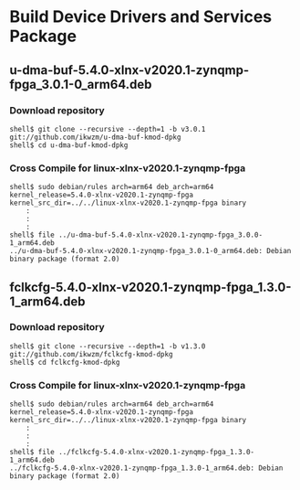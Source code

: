 Build Device Drivers and Services Package
====================================================================================

u-dma-buf-5.4.0-xlnx-v2020.1-zynqmp-fpga_3.0.1-0_arm64.deb 
------------------------------------------------------------------------------------

### Download repository

```console
shell$ git clone --recursive --depth=1 -b v3.0.1 git://github.com/ikwzm/u-dma-buf-kmod-dpkg
shell$ cd u-dma-buf-kmod-dpkg
```

### Cross Compile for linux-xlnx-v2020.1-zynqmp-fpga

```console
shell$ sudo debian/rules arch=arm64 deb_arch=arm64 kernel_release=5.4.0-xlnx-v2020.1-zynqmp-fpga kernel_src_dir=../../linux-xlnx-v2020.1-zynqmp-fpga binary
    :
    :
    :
shell$ file ../u-dma-buf-5.4.0-xlnx-v2020.1-zynqmp-fpga_3.0.0-1_arm64.deb 
../u-dma-buf-5.4.0-xlnx-v2020.1-zynqmp-fpga_3.0.1-0_arm64.deb: Debian binary package (format 2.0)
```

fclkcfg-5.4.0-xlnx-v2020.1-zynqmp-fpga_1.3.0-1_arm64.deb
------------------------------------------------------------------------------------

### Download repository

```console
shell$ git clone --recursive --depth=1 -b v1.3.0 git://github.com/ikwzm/fclkcfg-kmod-dpkg
shell$ cd fclkcfg-kmod-dpkg
```

### Cross Compile for linux-xlnx-v2020.1-zynqmp-fpga

```console
shell$ sudo debian/rules arch=arm64 deb_arch=arm64 kernel_release=5.4.0-xlnx-v2020.1-zynqmp-fpga kernel_src_dir=../../linux-xlnx-v2020.1-zynqmp-fpga binary
    :
    :
    :
shell$ file ../fclkcfg-5.4.0-xlnx-v2020.1-zynqmp-fpga_1.3.0-1_arm64.deb 
../fclkcfg-5.4.0-xlnx-v2020.1-zynqmp-fpga_1.3.0-1_arm64.deb: Debian binary package (format 2.0)
```


